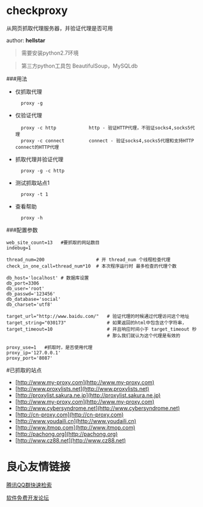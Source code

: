 checkproxy
=======

从网页抓取代理服务器，并验证代理是否可用

author: **hellstar**

> 需要安装python2.7环境

> 第三方python工具包 BeautifulSoup，MySQLdb

###用法

* 仅抓取代理

        proxy -g
   
* 仅验证代理

        proxy -c http            http - 验证HTTP代理，不验证socks4,socks5代理
        proxy -c connect         connect - 验证socks4,socks5代理和支持HTTP connect的HTTP代理
                
* 抓取代理并验证代理

        proxy -g -c http
    
* 测试抓取站点1

        proxy -t 1
    
* 查看帮助
    
        proxy -h


###配置参数

    web_site_count=13   #要抓取的网站数目
    indebug=1        
    
    thread_num=200                   # 开 thread_num 个线程检查代理
    check_in_one_call=thread_num*10  # 本次程序运行时 最多检查的代理个数
    
    db_host='localhost' # 数据库设置
    db_port=3306
    db_user='root'
    db_passwd='123456'
    db_database='social'
    db_charset='utf8'
    
    target_url="http://www.baidu.com/"   # 验证代理的时候通过代理访问这个地址
    target_string="030173"               # 如果返回的html中包含这个字符串，
    target_timeout=10                    # 并且响应时间小于 target_timeout 秒 
                                         # 那么我们就认为这个代理是有效的 
                                         
    proxy_use=1   #抓取时，是否使用代理
    proxy_ip='127.0.0.1'
    proxy_port='8087'

#已抓取的站点
*  [http://www.my-proxy.com](http://www.my-proxy.com)
*  [http://www.proxylists.net](http://www.proxylists.net)
*  [http://proxylist.sakura.ne.jp](http://proxylist.sakura.ne.jp)
*  [http://www.my-proxy.com](http://www.my-proxy.com)
*  [http://www.cybersyndrome.net](http://www.cybersyndrome.net)
*  [http://cn-proxy.com](http://cn-proxy.com)
*  [http://www.youdaili.cn](http://www.youdaili.cn)
*  [http://www.itmop.com](http://www.itmop.com)
*  [http://pachong.org](http://pachong.org)
*  [http://www.cz88.net](http://www.cz88.net)

 # 良心友情链接

[腾讯QQ群快速检索](http://u.720life.cn/s/8cf73f7c)

[软件免费开发论坛](http://u.720life.cn/s/bbb01dc0)